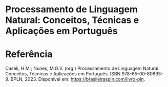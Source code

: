 # Processamento de Linguagem Natural: Conceitos, Técnicas e Aplicações em Português


# Referência
Caseli, H.M.; Nunes, M.G.V. (org.) Processamento de Linguagem Natural: Conceitos, Técnicas e Aplicações em Português. ISBN 978-65-00-80693-9. BPLN, 2023. Disponível em: https://brasileiraspln.com/livro-pln.
